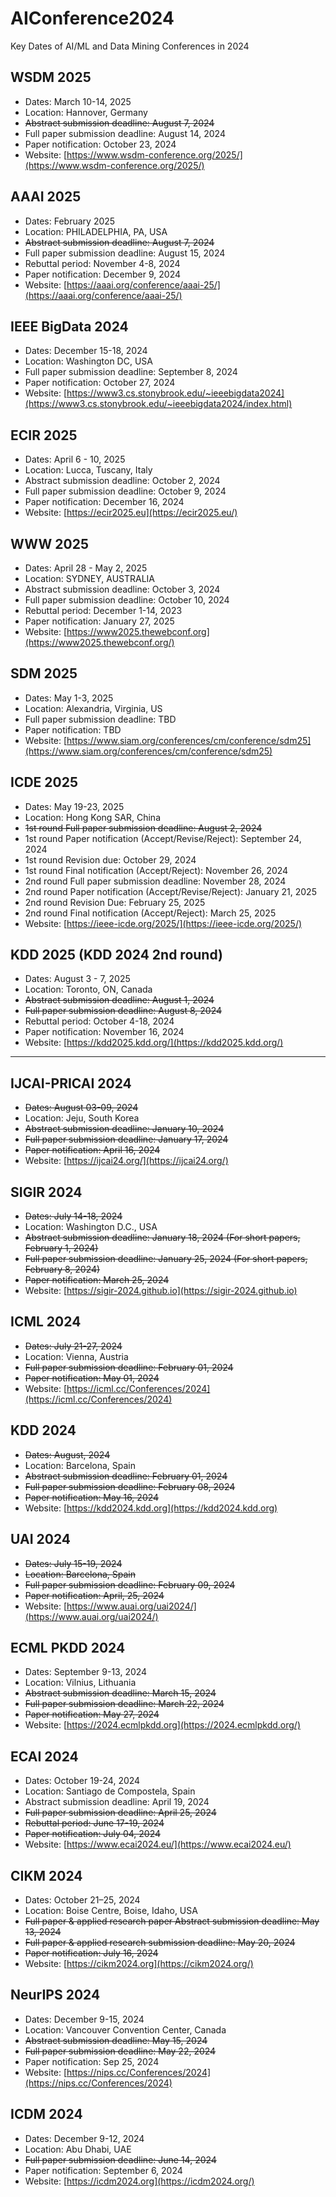 # AIConference2024
Key Dates of AI/ML and Data Mining Conferences in 2024

## WSDM 2025
- Dates: March 10-14, 2025
- Location: Hannover, Germany
- ~~Abstract submission deadline: August 7, 2024~~
- Full paper submission deadline: August 14, 2024
- Paper notification: October 23, 2024
- Website: [https://www.wsdm-conference.org/2025/](https://www.wsdm-conference.org/2025/)

## AAAI 2025
- Dates: February 2025
- Location: PHILADELPHIA, PA, USA
- ~~Abstract submission deadline: August 7, 2024~~
- Full paper submission deadline: August 15, 2024
- Rebuttal period: November 4-8, 2024
- Paper notification: December 9, 2024
- Website: [https://aaai.org/conference/aaai-25/](https://aaai.org/conference/aaai-25/)

## IEEE BigData 2024
- Dates: December 15-18, 2024
- Location: Washington DC, USA
- Full paper submission deadline: September 8, 2024
- Paper notification: October 27, 2024
- Website: [https://www3.cs.stonybrook.edu/~ieeebigdata2024](https://www3.cs.stonybrook.edu/~ieeebigdata2024/index.html)

## ECIR 2025
- Dates: April 6 - 10, 2025
- Location: Lucca, Tuscany, Italy
- Abstract submission deadline: October 2, 2024
- Full paper submission deadline: October 9, 2024
- Paper notification: December 16, 2024
- Website: [https://ecir2025.eu](https://ecir2025.eu/)

## WWW 2025
- Dates: April 28 - May 2, 2025
- Location: SYDNEY, AUSTRALIA
- Abstract submission deadline: October 3, 2024
- Full paper submission deadline: October 10, 2024
- Rebuttal period: December 1-14, 2023
- Paper notification: January 27, 2025
- Website: [https://www2025.thewebconf.org](https://www2025.thewebconf.org/)

## SDM 2025
- Dates: May 1-3, 2025
- Location: Alexandria, Virginia, US
- Full paper submission deadline: TBD
- Paper notification: TBD
- Website: [https://www.siam.org/conferences/cm/conference/sdm25](https://www.siam.org/conferences/cm/conference/sdm25)

## ICDE 2025 
- Dates: May 19-23, 2025
- Location: Hong Kong SAR, China
- ~~1st round Full paper submission deadline: August 2, 2024~~
- 1st round Paper notification (Accept/Revise/Reject): September 24, 2024
- 1st round Revision due: October 29, 2024
- 1st round Final notification (Accept/Reject): November 26, 2024
- 2nd round Full paper submission deadline: November 28, 2024
- 2nd round Paper notification (Accept/Revise/Reject): January 21, 2025
- 2nd round Revision Due: February 25, 2025
- 2nd round Final notification (Accept/Reject): March 25, 2025
- Website: [https://ieee-icde.org/2025/](https://ieee-icde.org/2025/)

## KDD 2025 (KDD 2024 2nd round)
- Dates: August 3 - 7, 2025
- Location: Toronto, ON, Canada
- ~~Abstract submission deadline: August 1, 2024~~
- ~~Full paper submission deadline: August 8, 2024~~
- Rebuttal period: October 4-18, 2024
- Paper notification: November 16, 2024
- Website: [https://kdd2025.kdd.org/](https://kdd2025.kdd.org/)

---------------------------------------------------------

## IJCAI-PRICAI 2024
- ~~Dates: August 03-09, 2024~~
- Location: Jeju, South Korea
- ~~Abstract submission deadline: January 10, 2024~~
- ~~Full paper submission deadline: January 17, 2024~~
- ~~Paper notification: April 16, 2024~~
- Website: [https://ijcai24.org/](https://ijcai24.org/)

## SIGIR 2024
- ~~Dates: July 14-18, 2024~~
- Location:  Washington D.C., USA
- ~~Abstract submission deadline: January 18, 2024 (For short papers, February 1, 2024)~~
- ~~Full paper submission deadline: January 25, 2024 (For short papers, February 8, 2024)~~
- ~~Paper notification: March 25, 2024~~
- Website: [https://sigir-2024.github.io](https://sigir-2024.github.io)

## ICML 2024
- ~~Dates: July 21-27, 2024~~
- Location: Vienna, Austria
- ~~Full paper submission deadline: February 01, 2024~~
- ~~Paper notification: May 01, 2024~~
- Website: [https://icml.cc/Conferences/2024](https://icml.cc/Conferences/2024)

## KDD 2024
- ~~Dates: August, 2024~~
- Location:  Barcelona, Spain
- ~~Abstract submission deadline: February 01, 2024~~
- ~~Full paper submission deadline: February 08, 2024~~
- ~~Paper notification: May 16, 2024~~
- Website: [https://kdd2024.kdd.org](https://kdd2024.kdd.org)

## UAI 2024
- ~~Dates: July 15-19, 2024~~
- ~~Location:  Barcelona, Spain~~
- ~~Full paper submission deadline: February 09, 2024~~
- ~~Paper notification: April, 25, 2024~~
- Website: [https://www.auai.org/uai2024/](https://www.auai.org/uai2024/)

## ECML PKDD 2024
- Dates: September 9-13, 2024
- Location: Vilnius, Lithuania
- ~~Abstract submission deadline: March 15, 2024~~
- ~~Full paper submission deadline: March 22, 2024~~
- ~~Paper notification: May 27, 2024~~
- Website: [https://2024.ecmlpkdd.org](https://2024.ecmlpkdd.org/)

## ECAI 2024
- Dates: October 19-24, 2024
- Location: Santiago de Compostela, Spain
- Abstract submission deadline: April 19, 2024
- ~~Full paper submission deadline: April 25, 2024~~
- ~~Rebuttal period: June 17-19, 2024~~
- ~~Paper notification: July 04, 2024~~
- Website: [https://www.ecai2024.eu/](https://www.ecai2024.eu/)

## CIKM 2024
- Dates: October 21–25, 2024
- Location: Boise Centre, Boise, Idaho, USA
- ~~Full paper & applied research paper Abstract submission deadline: May 13, 2024~~
- ~~Full paper & applied research submission deadline: May 20, 2024~~
- ~~Paper notification: July 16, 2024~~
- Website: [https://cikm2024.org](https://cikm2024.org/)

## NeurIPS 2024
- Dates: December 9-15, 2024
- Location: Vancouver Convention Center, Canada
- ~~Abstract submission deadline: May 15, 2024~~
- ~~Full paper submission deadline: May 22, 2024~~
- Paper notification: Sep 25, 2024
- Website: [https://nips.cc/Conferences/2024](https://nips.cc/Conferences/2024)

## ICDM 2024
- Dates: December 9-12, 2024
- Location: Abu Dhabi, UAE
- ~~Full paper submission deadline: June 14, 2024~~
- Paper notification: September 6, 2024
- Website: [https://icdm2024.org](https://icdm2024.org/)
